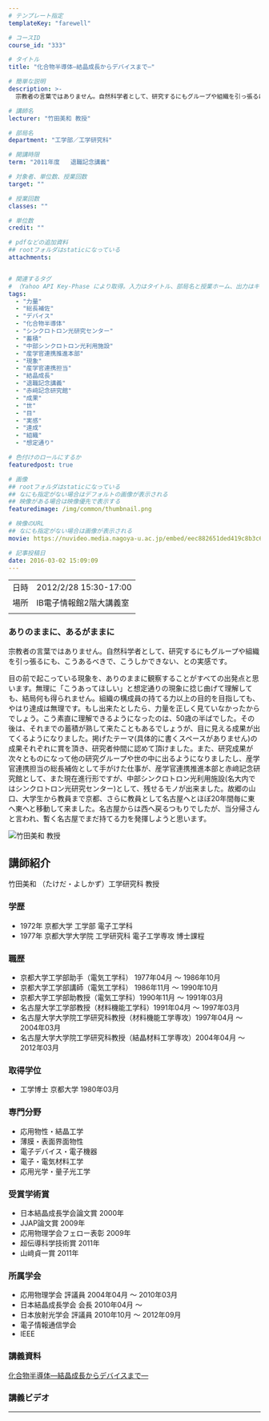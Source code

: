```yaml
---
# テンプレート指定
templateKey: "farewell"

# コースID
course_id: "333"

# タイトル
title: "化合物半導体—結晶成長からデバイスまで—"

# 簡単な説明
description: >-
  宗教者の言葉ではありません。自然科学者として、研究するにもグループや組織を引っ張るにも、こうあるべきで、こうしかできない、との実感です。 目の前で起こっている現象を、ありのままに観察することがすべての出発点と思います。無理に「こうあってほしい」と想定通りの現象に捻じ曲げて理解しても、結局何も得られません。組織の構成員の持てる力以上の目的を目指しても、やはり達成は無理です。もし出来たとしたら ....

# 講師名
lecturer: "竹田美和 教授"

# 部局名
department: "工学部／工学研究科"

# 開講時限
term: "2011年度	退職記念講義"

# 対象者、単位数、授業回数
target: ""

# 授業回数
classes: ""

# 単位数
credit: ""

# pdfなどの追加資料
## rootフォルダはstaticになっている
attachments:


# 関連するタグ
# （Yahoo API Key-Phase により取得。入力はタイトル、部局名と授業ホーム、出力はキーフレーズ（tags））
tags:
  - "力量"
  - "総長補佐"
  - "デバイス"
  - "化合物半導体"
  - "シンクロトロン光研究センター"
  - "蓄積"
  - "中部シンクロトロン光利用施設"
  - "産学官連携推進本部"
  - "現象"
  - "産学官連携担当"
  - "結晶成長"
  - "退職記念講義"
  - "赤﨑記念研究館"
  - "成果"
  - "世"
  - "目"
  - "実感"
  - "達成"
  - "組織"
  - "想定通り"

# 色付けのロールにするか
featuredpost: true

# 画像
## rootフォルダはstaticになっている
## なにも指定がない場合はデフォルトの画像が表示される
## 映像がある場合は映像優先で表示する
featuredimage: /img/common/thumbnail.png

# 映像のURL
## なにも指定がない場合は画像が表示される
movie: https://nuvideo.media.nagoya-u.ac.jp/embed/eec882651ded419c8b3c699b41854228f035d077

# 記事投稿日
date: 2016-03-02 15:09:09
---
```


|   |   |
|---|---|
| 日時 | 2012/2/28  15:30-17:00 |
| 場所 | IB電子情報館2階大講義室 |
|   |   |


### ありのままに、あるがままに

宗教者の言葉ではありません。自然科学者として、研究するにもグループや組織を引っ張るにも、こうあるべきで、こうしかできない、との実感です。

目の前で起こっている現象を、ありのままに観察することがすべての出発点と思います。無理に「こうあってほしい」と想定通りの現象に捻じ曲げて理解しても、結局何も得られません。組織の構成員の持てる力以上の目的を目指しても、やはり達成は無理です。もし出来たとしたら、力量を正しく見ていなかったからでしょう。こう素直に理解できるようになったのは、50歳の半ばでした。その後は、それまでの蓄積が熟して来たこともあるでしょうが、目に見える成果が出てくるようになりました。掲げたテーマ(具体的に書くスペースがありません)の成果それぞれに賞を頂き、研究者仲間に認めて頂けました。また、研究成果が次々とものになって他の研究グループや世の中に出るようになりましたし、産学官連携担当の総長補佐として手がけた仕事が、産学官連携推進本部と赤﨑記念研究館として、また現在進行形ですが、中部シンクロトロン光利用施設(名大内ではシンクロトロン光研究センター)として、残せるモノが出来ました。故郷の山口、大学生から教員まで京都、さらに教員として名古屋へとほぼ20年間毎に東へ東へと移動して来ました。名古屋からは西へ戻るつもりでしたが、当分帰さんと言われ、暫く名古屋でまだ持てる力を発揮しようと思います。


![竹田美和 教授](https://ocw.nagoya-u.jp/files/333/ss_takeda.png) 
## 講師紹介

竹田美和 （たけだ・よしかず）工学研究科 教授

### 学歴

* 1972年 京都大学 工学部 電子工学科
* 1977年 京都大学大学院 工学研究科 電子工学専攻 博士課程

### 職歴

* 京都大学工学部助手（電気工学科） 1977年04月 〜 1986年10月
* 京都大学工学部講師（電気工学科） 1986年11月 〜 1990年10月
* 京都大学工学部助教授（電気工学科）1990年11月 〜 1991年03月
* 名古屋大学工学部教授（材料機能工学科）1991年04月 〜 1997年03月
* 名古屋大学大学院工学研究科教授（材料機能工学専攻）1997年04月 〜 2004年03月
* 名古屋大学大学院工学研究科教授（結晶材料工学専攻）2004年04月 〜 2012年03月

### 取得学位

* 工学博士 京都大学 1980年03月

### 専門分野

* 応用物性・結晶工学
* 薄膜・表面界面物性
* 電子デバイス・電子機器
* 電子・電気材料工学
* 応用光学・量子光工学

### 受賞学術賞

* 日本結晶成長学会論文賞 2000年
* JJAP論文賞 2009年
* 応用物理学会フェロー表彰 2009年
* 超伝導科学技術賞 2011年
* 山&#xFA11;貞一賞 2011年

### 所属学会

* 応用物理学会 評議員 2004年04月 〜 2010年03月
* 日本結晶成長学会 会長 2010年04月 〜
* 日本放射光学会 評議員 2010年10月 〜 2012年09月
* 電子情報通信学会
* IEEE


### 講義資料

[化合物半導体—結晶成長からデバイスまで—](https://ocw.nagoya-u.jp/files/333/takeda_2011_kai.pdf) 
### 講義ビデオ


-----